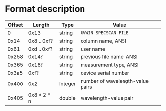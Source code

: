 Format description
==================

Offset | Length      | Type    | Value
-------|-------------|---------|----------------------
0      | 0x13        | string  | `UVWIN SPECSCAN FILE`
0x14   | 0x8 .. 0xf? | string  | column name, ANSI
0x61   | 0xd .. 0xf? | string  | user name
0x258  | 0x14?       | string  | previous file name, ANSI
0x365  | 0x16?       | string  | measurement type, ANSI
0x3a5  | 0xf?        | string  | device serial number
0x400  | 0x2         | integer | number of wavelength-value pairs
0x405  | 0x8 * 2 * n | double  | wavelength-value pair

